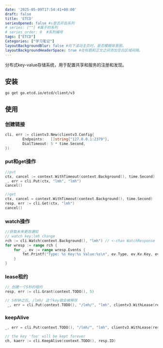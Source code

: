 ```yaml
---
date: '2025-05-09T17:54:41+08:00'
draft: false
title: 'ETCD'
seriesOpened: false #s是否开启系列
# series: [""] #属于的系列 
# series_order: 0  #系列编号
tags: ["ETCD"]
Categories: ["学习笔记"]
layoutBackgroundBlur: false #向下滚动主页时，是否模糊背景图。
layoutBackgroundHeaderSpace: true #在标题和正文之间添加空白区域间隔。
---
```



分布式key-value存储系统，用于配置共享和服务的注册和发现。

## 安装

`go get go.etcd.io/etcd/client/v3 `

## 使用

### 创建链接

~~~go
cli, err := clientv3.New(clientv3.Config{
        Endpoints:   []string{"127.0.0.1:2379"},
        DialTimeout: 5 * time.Second,
})
~~~

### put和get操作

~~~go
//put
ctx, cancel := context.WithTimeout(context.Background(), time.Second)
_, err = cli.Put(ctx, "lmh", "lmh")
cancel()

//get
ctx, cancel = context.WithTimeout(context.Background(), time.Second)
resp, err := cli.Get(ctx, "lmh")
cancel()
~~~

### watch操作

~~~go
//获取未来更改通知
// watch key:lmh change
rch := cli.Watch(context.Background(), "lmh") // <-chan WatchResponse
for wresp := range rch {
	for _, ev := range wresp.Events {
		fmt.Printf("Type: %s Key:%s Value:%s\n", ev.Type, ev.Kv.Key, ev.Kv.Value)
	}
}
~~~

### lease租约

~~~go
// 创建一个5秒的租约
resp, err := cli.Grant(context.TODO(), 5)

// 5秒钟之后, /lmh/ 这个key就会被移除
 _, err = cli.Put(context.TODO(), "/lmh/", "lmh", clientv3.WithLease(resp.ID))
~~~

### keepAlive

```go
_, err = cli.Put(context.TODO(), "/lmh/", "lmh", clientv3.WithLease(resp.ID))

// the key 'foo' will be kept forever
ch, kaerr := cli.KeepAlive(context.TODO(), resp.ID)
```